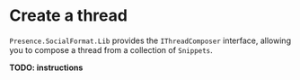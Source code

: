 # Create a thread

`Presence.SocialFormat.Lib` provides the `IThreadComposer` interface, allowing you to compose a thread from a collection of `Snippets`.

**TODO: instructions**